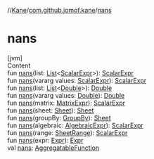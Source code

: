 //[Kane](../index.md)/[com.github.jomof.kane](index.md)/[nans](nans.md)



# nans  
[jvm]  
Content  
fun [nans](nans.md)(list: [List](https://kotlinlang.org/api/latest/jvm/stdlib/kotlin.collections/-list/index.html)<[ScalarExpr](-scalar-expr/index.md)>): [ScalarExpr](-scalar-expr/index.md)  
fun [nans](nans.md)(vararg values: [ScalarExpr](-scalar-expr/index.md)): [ScalarExpr](-scalar-expr/index.md)  
fun [nans](nans.md)(list: [List](https://kotlinlang.org/api/latest/jvm/stdlib/kotlin.collections/-list/index.html)<[Double](https://kotlinlang.org/api/latest/jvm/stdlib/kotlin/-double/index.html)>): [Double](https://kotlinlang.org/api/latest/jvm/stdlib/kotlin/-double/index.html)  
fun [nans](nans.md)(vararg values: [Double](https://kotlinlang.org/api/latest/jvm/stdlib/kotlin/-double/index.html)): [Double](https://kotlinlang.org/api/latest/jvm/stdlib/kotlin/-double/index.html)  
fun [nans](nans.md)(matrix: [MatrixExpr](-matrix-expr/index.md)): [ScalarExpr](-scalar-expr/index.md)  
fun [nans](nans.md)(sheet: [Sheet](../com.github.jomof.kane.impl.sheet/-sheet/index.md)): [Sheet](../com.github.jomof.kane.impl.sheet/-sheet/index.md)  
fun [nans](nans.md)(groupBy: [GroupBy](../com.github.jomof.kane.impl.sheet/-group-by/index.md)): [Sheet](../com.github.jomof.kane.impl.sheet/-sheet/index.md)  
fun [nans](nans.md)(algebraic: [AlgebraicExpr](-algebraic-expr/index.md)): [ScalarExpr](-scalar-expr/index.md)  
fun [nans](nans.md)(range: [SheetRange](../com.github.jomof.kane.impl.sheet/-sheet-range/index.md)): [ScalarExpr](-scalar-expr/index.md)  
fun [nans](nans.md)(expr: [Expr](-expr/index.md)): [Expr](-expr/index.md)  
val [nans](nans.md): [AggregatableFunction](../com.github.jomof.kane.impl.functions/-aggregatable-function/index.md)  



